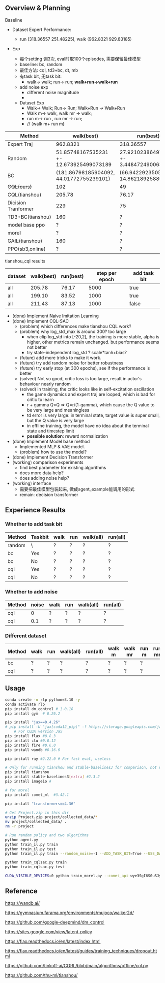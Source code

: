 
## Overview & Planning

Baseline
- Dataset Expert Performance: 
    - run (318.36557 251.48225), walk (962.8321 929.83185)   

- Exp
    - 每个setting 训3次, eval时取100个episodes, 需要保留最佳模型
    - baseline: bc, random 
    - 最佳方法: cql, td3+bc, dt, mb  
    - 有task bit, 无task bit: 
        - walk-> walk; run-> run; **walk+run->walk+run**
    - add noise exp
        - different noise magnitude
        - 
    - Dataset Exp
        - Walk-> Walk; Run-> Run; Walk+Run -> Walk+Run
        - Walk m-> walk, walk mr -> walk;
        - run  m-> run , run  mr -> run;  
        - // (walk m+ run m)





| Method | walk(best) | run(best) |
| -------- | -------- | -------- |
| Expert Traj | 962.8321 | 318.36557 |
| Random | 51.85748167535231 +- 12.673925499073189 | 27.921023864970184 +- 3.4484724900639914 |
| BC   | (181.86798185904092, 44.01772755239101)  | (66.94229235058019, 14.862189258857475) |
| ~~CQL(ours)~~   | 102   | 49   |
| CQL(tianshou)   | 205.78   | 76.17   |
| Dicision Tranformer | 229 | 75 |
| TD3+BC(tianshou)   | 160   | ?   |
| model base ppo | ? | ? |
| morel | ? | ? |
| ~~GAIL(tianshou)~~   | 160   | ?   |
| ~~PPO(sb3,online)~~ | ? | ? |

tianshou_cql results

| dataset | walk(best) | run(best) | step per epoch | add task bit |
| -------- | -------- | -------- | -------- | -------- |
| all | 205.78 | 76.17 | 5000 | true |
| all | 199.10 | 83.52 | 1000 | true |
| all | 211.43 | 87.13 | 1000 | false |

- (done) Implement  Naive Imitation Learning 
- (done) Implement  CQL-SAC 
    - (problem) which differences make tianshou CQL work?
    - (problem) why log_std_max is around 300? too large
        - when clip log_std into [-20,2], the training is more stable, alpha is higher, other metrics remain unchanged. but performance seems not better
        - try state-independent log_std ? scale*tanh+bias?
    - (future) add more tricks to make it work.
    - (future) try add random noise for better robustness
    - (future) try early stop (at 300 epochs), see if the performance is better
    - (solved) Not so good, critic loss is too large, result in actor's behaviour nearly random
    - (solved) in training, the critic looks like in self-excitation oscillation
        - the game dynamics and expert traj are looped, which is bad for critic to learn
        - r + gamma Q=Q => Q=r/(1-gamma), which cause the Q value to be very large and meaningless
        - td error is very large: in terminal state, target value is super small, but the Q value is very large
        - in offline training, the model have no idea about the terminal state and timestep limit
        - **possible solution**: reward normalization
- (done) Implement Model base method
    - Implemented MLP & VAE model.
    - (problem) how to use the model?
- (done) Implement Decision Transformer
- (working) comparison experiments
    - find best parameter for existing algorithms 
    - does more data help?
    - does adding noise help?
- (working) interface
    - 需要把最佳模型包装起来, 做成agent_example能调用的形式
    - remain: decision transformer


## Experience Results

### Whether to add task bit

| Method | Taskbit | walk | run | walk(all) | run(all) |
| -------- | -------- | -------- | --------  | --------  | --------    |
| random | \\ | ? | ? | ? | ? |
| bc | Yes | ? | ? | ? | ?
| bc | No | ? | ? | ? | ?
| cql | Yes  | ? | ? | ? | ? |
| cql | No | ? | ? | ? | ? |




### Whether to add noise

| Method | noise | walk | run | walk(all) | run(all) |
| -------- | -------- | -------- | --------  | --------  | --------    |
| cql | 0  | ? | ? | ? | ? |
| cql | 0.1 | ? | ? | ? | ? |

### Different dataset

| Method | walk | run | walk(all) | run(all) | walk m | walk mr | run m | run mr|
| -------- | -------- | -------- | --------  | --------  | --------    |-------- | --------  | --------  |
|  bc | ? | ? | ? | ? | ? | ? | ? |
| cql | ? | ? | ? | ? | ? | ? | ? |

<!-- | random | ? | ? | ? | ? | ? | ? | ? | -->

## Usage

```bash
conda create -n rlp python=3.10 -y
conda activate rlp
pip install dm_control # 1.0.18
pip install gym  # 0.26.2

pip install "jax==0.4.26"
# pip install -U "jax[cuda12_pip]" -f https://storage.googleapis.com/jax-releases/jax_cuda_releases.html
    # For CUDA version Jax
pip install flax #0.8.3
pip install clu #0.0.12
pip install fire #0.6.0
pip install wandb #0.16.6

pip install ray #2.22.0 # For fast eval, useless

# Only for running tianshou and stable-baselines3 for comparison, not necessary
pip install tianshou
pip install stable-baselines3[extra] #2.3.2 
pip install imageio #

# for morel
pip install comet_ml  #3.42.1

pip install "transformers==4.36"
```

```bash
# Get Project.zip in this dir
unzip Project.zip project/collected_data/*
mv project/collected_data/ .
rm -r project
```

```bash
# Run random policy and two algorithms
python agent.py
python train_il.py train
python train_il.py test
python train_il.py train --random_noise=-1 --ADD_TASK_BIT=True --USE_DATASET_STR="walk_m" --TEST_AFTER_TRAINING=True

python train_cqlsac.py train
python train_cqlsac.py test

CUDA_VISIBLE_DEVICES=0 python train_morel.py --comet_api wye3SgI6S0uSJyf5Mc54R0DTr --exp_name v2_t3.2_n32
```


## Reference

https://wandb.ai/

https://gymnasium.farama.org/environments/mujoco/walker2d/

https://github.com/google-deepmind/dm_control

https://sites.google.com/view/latent-policy

https://flax.readthedocs.io/en/latest/index.html

https://flax.readthedocs.io/en/latest/guides/training_techniques/dropout.html

https://github.com/tinkoff-ai/CORL/blob/main/algorithms/offline/cql.py

https://github.com/thu-ml/tianshou/

